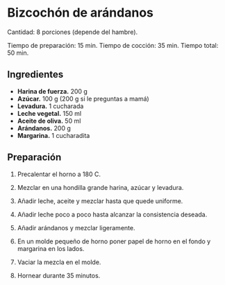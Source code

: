 # Bizcochón de arándanos

Cantidad: 8 porciones (depende del hambre).

Tiempo de preparación: 15 min.
Tiempo de cocción: 35 min.
Tiempo total: 50 min.

## Ingredientes

- **Harina de fuerza.** 200 g
- **Azúcar.** 100 g (200 g si le preguntas a mamá)
- **Levadura.** 1 cucharada
- **Leche vegetal.** 150 ml
- **Aceite de oliva.** 50 ml
- **Arándanos.** 200 g
- **Margarina.** 1 cucharadita

## Preparación

1. Precalentar el horno a 180 C.

2. Mezclar en una hondilla grande harina, azúcar y levadura.

3. Añadir leche, aceite y mezclar hasta que quede uniforme.

4. Añadir leche poco a poco hasta alcanzar la consistencia deseada.

5. Añadir arándanos y mezclar ligeramente.

6. En un molde pequeño de horno poner papel de horno en el fondo y margarina en los lados.

7. Vaciar la mezcla en el molde.

8. Hornear durante 35 minutos.

